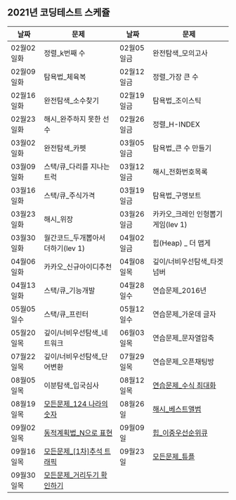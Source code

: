 ## 2021년 코딩테스트 스케쥴

| 날짜 | 문제 | 날짜 | 문제 |
|----|----|----|----|
|02월02일화|정렬_k번째 수|02월05일금|완전탐색_모의고사|
|02월09일화|탐욕법_체육복|02월12일금|정렬_가장 큰 수|
|02월16일화|완전탐색_소수찾기|02월19일금|탐욕법_조이스틱|
|02월23일화|해시_완주하지 못한 선수|02월26일금|정렬_H-INDEX|
|03월02일화|완전탐색_카펫|03월05일금|탐욕법_큰 수 만들기|
|03월09일화|스택/큐_다리를 지나는 트럭|03월12일금|해시_전화번호목록|
|03월16일화|스택/큐_주식가격|03월19일금|탐욕법_구명보트|
|03월23일화|해시_위장|03월26일금|카카오_크레인 인형뽑기 게임(lev 1)|
|03월30일화|월간코드_두개뽑아서 더하기(lev 1)|04월02일금|힙(Heap) _ 더 맵게|
|04월06일화|카카오_신규아이디추천|04월08일목|깊이/너비우선탐색_타겟 넘버|
|04월13일화|스택/큐_기능개발|04월28일수|연습문제_2016년|
|05월05일수|스택/큐_프린터|05월12일수|연습문제_가운데 글자|
|05월20일목|깊이/너비우선탐색_네트워크|06월03일목|연습문제_문자열압축|
|07월22일목|깊이/너비우선탐색_단어변환|07월29일목|연습문제_오픈채팅방|
|08월05일목|이분탐색_입국심사|08월12일목|[연습문제_수식 최대화](https://programmers.co.kr/learn/courses/30/lessons/67257)|
|08월19일목| [모든문제_124 나라의 숫자](https://programmers.co.kr/learn/courses/30/lessons/12899) |08월26일| [해시_베스트앨범](https://programmers.co.kr/learn/courses/30/lessons/42579) |
|09월02일목| [동적계획법_N으로 표현](https://programmers.co.kr/learn/courses/30/lessons/42895) |09월09일| [힙_이중우선순위큐](https://programmers.co.kr/learn/courses/30/lessons/42628) |
|09월16일목| [모든문제_\[1차\]추석 트래픽](https://programmers.co.kr/learn/courses/30/lessons/17676) |09월23일| [모든문제_튜플](https://programmers.co.kr/learn/courses/30/lessons/64065) |
|09월30일목| [모든문제_거리두기 확인하기](https://programmers.co.kr/learn/courses/30/lessons/81302) |||
</br>
